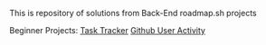 This is repository of solutions from Back-End roadmap.sh projects


Beginner Projects:
<a href="https://roadmap.sh/projects/task-tracker">Task Tracker</a>
<a href="https://roadmap.sh/projects/github-user-activity">Github User Activity</a>